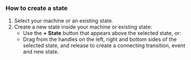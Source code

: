 ### How to create a state

1. Select your machine or an existing state.
2. Create a new state inside your machine or existing state:
    - Use the **+ State** button that appears above the selected state, or:
    - Drag from the handles on the left, right and bottom sides of the selected state, and release to create a connecting transition, event and new state.
